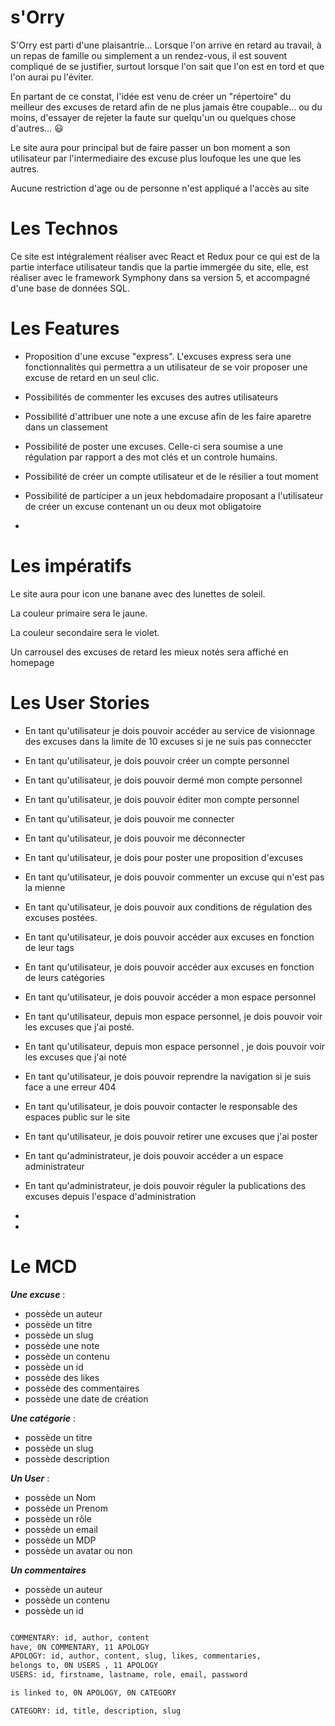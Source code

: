 # __s'Orry__ #

S'Orry est parti d'une plaisantrie... Lorsque l'on arrive en retard au travail, à un repas de famille ou simplement a un rendez-vous, il est souvent compliqué de se justifier, surtout lorsque l'on sait que l'on est en tord et que l'on aurai pu l'éviter.

En  partant de ce constat, l'idée est venu de créer un "répertoire" du meilleur des excuses de retard afin de ne plus jamais être coupable... ou du moins, d'essayer de rejeter la faute sur quelqu'un ou quelques chose d'autres... :smiley:

Le site aura pour principal but de faire passer un bon moment a son utilisateur par l'intermediaire des excuse plus loufoque les une que les autres.

Aucune restriction d'age ou de personne n'est appliqué a l'accès au site

# __Les Technos__ #

Ce site est intégralement réaliser avec React et Redux pour ce qui est de la partie interface utilisateur tandis que la partie immergée du site, elle, est réaliser avec le framework Symphony dans sa version 5, et accompagné d'une base de données SQL.



# __Les Features__ #

- Proposition d'une excuse "express". L'excuses express sera une fonctionnalitès qui permettra a un utilisateur de se voir proposer une excuse de retard en un seul clic.

- Possibilités de commenter les excuses des autres utilisateurs

- Possibilité d'attribuer une note a une excuse afin de les faire aparetre dans un classement

- Possibilité de poster une excuses. Celle-ci sera soumise a une régulation par rapport a des mot clés et un controle humains.

- Possibilité de créer un compte utilisateur et de le résilier a tout moment

- Possibilité de participer a un jeux hebdomadaire proposant a l'utilisateur de créer un excuse contenant un ou deux mot obligatoire
-

# __Les impératifs__ #

Le site aura pour icon une banane avec des lunettes de soleil.

La couleur primaire sera le jaune.

La couleur secondaire sera le violet.

Un carrousel des excuses de retard les mieux notés sera affiché en homepage

# __Les User Stories__ #

- En tant qu'utilisateur je dois pouvoir accéder au service de visionnage des excuses dans la limite de 10 excuses si je ne suis pas conneccter

- En tant qu'utilisateur, je dois pouvoir créer un compte personnel

- En tant qu'utilisateur, je dois pouvoir dermé mon compte personnel

- En tant qu'utilisateur, je dois pouvoir éditer mon compte personnel

- En tant qu'utilisateur, je dois pouvoir me connecter

- En tant qu'utilisateur, je dois pouvoir me déconnecter

- En tant qu'utilisateur, je dois pour poster une proposition d'excuses

- En tant qu'utilisateur, je dois pouvoir commenter un excuse qui n'est pas la mienne

- En tant qu'utilisateur, je dois pouvoir aux conditions de régulation des excuses postées.

- En tant qu'utilisateur, je dois pouvoir accéder aux excuses en fonction de leur tags

- En tant qu'utilisateur, je dois pouvoir accéder aux excuses en fonction de leurs catégories

- En tant qu'utilisateur, je dois pouvoir accéder a mon espace personnel

- En tant qu'utilisateur, depuis mon espace personnel, je dois pouvoir voir les excuses que j'ai posté.

- En tant qu'utilisateur, depuis mon espace personnel , je dois pouvoir voir les excuses que j'ai noté

- En tant qu'utilisateur, je dois pouvoir reprendre la navigation si je suis face a une erreur 404

- En tant qu'utilisateur, je dois pouvoir contacter le responsable des espaces public sur le site

- En tant qu'utilisateur, je dois pouvoir retirer une excuses que j'ai poster

- En tant qu'administrateur, je dois pouvoir accéder a un espace administrateur

- En tant qu'administrateur, je dois pouvoir réguler la publications des excuses depuis l'espace d'administration

- 

- 

# __Le MCD__ #

***Une excuse*** : 
- possède un auteur
- possède un titre 
- possède un slug
- possède une note
- possède un contenu
- possède un id
- possède des likes
- possède des commentaires
- possède une date de création

***Une catégorie*** :
- possède un titre
- possède un slug
- possède description

***Un User*** : 
- possède un Nom
- possède un Prenom
- possède un rôle
- possède un email
- possède un MDP
- possède un avatar ou non


***Un commentaires***
- possède un auteur
- possède un contenu
- possède un id

```bash

COMMENTARY: id, author, content
have, 0N COMMENTARY, 11 APOLOGY
APOLOGY: id, author, content, slug, likes, commentaries,
belongs to, 0N USERS , 11 APOLOGY
USERS: id, firstname, lastname, role, email, password

is linked to, 0N APOLOGY, 0N CATEGORY

CATEGORY: id, title, description, slug

```




